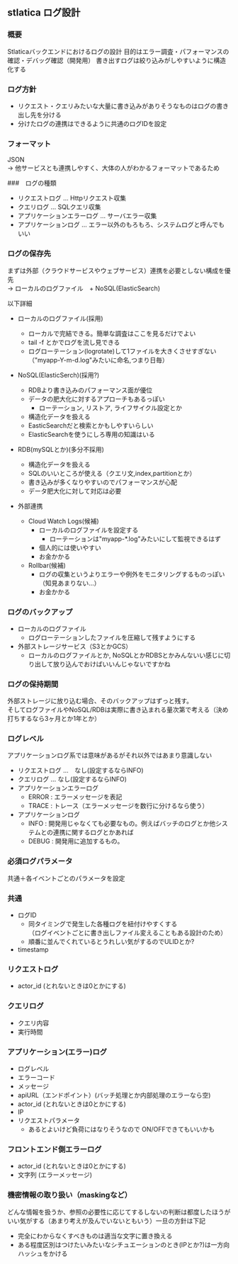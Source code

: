 ## stlatica ログ設計

### 概要
Stlaticaバックエンドにおけるログの設計
目的はエラー調査・パフォーマンスの確認・デバッグ確認（開発用）
書き出すログは絞り込みがしやすいように構造化する

### ログ方針
- リクエスト・クエリみたいな大量に書き込みがありそうなものはログの書き出し先を分ける
- 分けたログの連携はできるように共通のログIDを設定

### フォーマット
JSON  
→ 他サービスとも連携しやすく、大体の人がわかるフォーマットであるため


###　ログの種類
- リクエストログ ... Httpリクエスト収集
- クエリログ ... SQLクエリ収集
- アプリケーションエラーログ ... サーバエラー収集
- アプリケーションログ ... エラー以外のもろもろ、システムログと呼んでもいい

### ログの保存先
まずは外部（クラウドサービスやウェブサービス）連携を必要としない構成を優先  
→ ローカルのログファイル　+ NoSQL(ElasticSearch)

以下詳細 

- ローカルのログファイル(採用)
    - ローカルで完結できる。簡単な調査はここを見るだけでよい
    - tail -f とかでログを流し見できる
    - ログローテーション(logrotate)して1ファイルを大きくさせすぎない
    （"myapp-Y-m-d.log"みたいに命名,つまり日毎）

- NoSQL(ElasticSerch)(採用?)
    - RDBより書き込みのパフォーマンス面が優位
    - データの肥大化に対するアプローチもあるっぽい
        - ローテーション, リストア, ライフサイクル設定とか
    - 構造化データを扱える
    - EasticSearchだと検索とかもしやすいらしい
    - ElasticSearchを使うにしろ専用の知識はいる

- RDB(mySQLとか)(多分不採用)
    - 構造化データを扱える
    - SQLのいいところが使える（クエリ文,index,partitionとか）
    - 書き込みが多くなりやすいのでパフォーマンスが心配
    - データ肥大化に対して対応は必要

- 外部連携
    - Cloud Watch Logs(候補)
        - ローカルのログファイルを設定する
            - ローテーションは"myapp-*.log"みたいにして監視できるはず
        - 個人的には使いやすい
        - お金かかる 
    - Rollbar(候補)
        - ログの収集というよりエラーや例外をモニタリングするものっぽい（知見あまりない...）
        - お金かかる

### ログのバックアップ
- ローカルのログファイル
    - ログローテーションしたファイルを圧縮して残すようにする
- 外部ストレージサービス（S3とかGCS）
    - ローカルのログファイルとか, NoSQLとかRDBSとかみんないい感じに切り出して放り込んでおけばいいんじゃないですかね 

### ログの保持期間
外部ストレージに放り込む場合、そのバックアップはずっと残す。  
そしてログファイルやNoSQL/RDBは実際に書き込まれる量次第で考える（決め打ちするなら3ヶ月とか1年とか）

### ログレベル
アプリケーションログ系では意味があるがそれ以外ではあまり意識しない
- リクエストログ ...　なし(設定するならINFO)
- クエリログ ... なし(設定するならINFO)
- アプリケーションエラーログ
    - ERROR : エラーメッセージを表記
    - TRACE : トレース（エラーメッセージを数行に分けるなら使う）
- アプリケーションログ 
    - INFO : 開発用じゃなくても必要なもの。例えばバッチのログとか他システムとの連携に関するログとかあれば
    - DEBUG : 開発用に追加するもの。


### 必須ログパラメータ
共通＋各イベントごとのパラメータを設定

### 共通
- ログID
    - 同タイミングで発生した各種ログを紐付けやすくする  
    （ログイベントごとに書き出しファイル変えることもある設計のため）
    - 順番に並んでくれているとうれしい気がするのでULIDとか?
- timestamp

### リクエストログ
- actor_id (とれないときは0とかにする)

### クエリログ
- クエリ内容
- 実行時間

### アプリケーション(エラー)ログ
- ログレベル
- エラーコード
- メッセージ
- apiURL（エンドポイント）(バッチ処理とか内部処理のエラーなら空)
- actor_id (とれないときは0とかにする)
- IP 
- リクエストパラメータ
    - あるとよいけど負荷にはなりそうなので ON/OFFできてもいいかも

### フロントエンド側エラーログ
- actor_id (とれないときは0とかにする)
- 文字列 (エラーメッセージ)

### 機密情報の取り扱い（maskingなど）
どんな情報を扱うか、参照の必要性に応じてするしないの判断は都度したほうがいい気がする（あまり考えが及んでいないともいう）一旦の方針は下記
- 完全にわからなくすべきものは適当な文字に置き換える
- ある程度区別はつけたいみたいなシチュエーションのとき(IPとか?)は一方向ハッシュをかける





